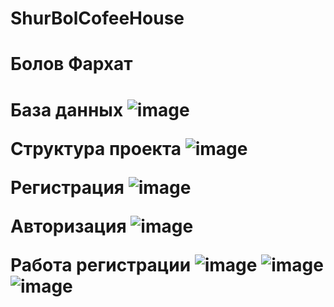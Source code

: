 # ShurBolCofeeHouse
<h1>Болов Фархат<h1>

База данных
![image](https://user-images.githubusercontent.com/114148685/218977181-e78a5e4f-014b-47df-a870-365676da95f0.png)
  
Структура проекта
![image](https://user-images.githubusercontent.com/114148685/218980512-53c8836e-10a7-4a03-a8f4-0939cea7d6b4.png)

Регистрация
![image](https://user-images.githubusercontent.com/114148685/218980837-f6246a81-44cc-4b4e-b9db-21ecd0195652.png)

Авторизация
![image](https://user-images.githubusercontent.com/114148685/218981102-32e03a83-86db-4932-a4ef-90aca6bb17d0.png)

Работа регистрации
![image](https://user-images.githubusercontent.com/114148685/218981815-9cfef17f-e5a0-449f-9fca-8b3a4b8f8d1e.png)
![image](https://user-images.githubusercontent.com/114148685/218982078-9bd82a3c-f898-4655-b779-833266bcee71.png)
![image](https://user-images.githubusercontent.com/114148685/218982285-cca2a64a-8ced-4ca9-a989-301a7ac2da00.png)




